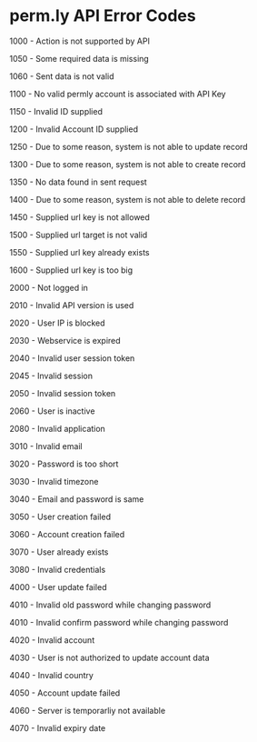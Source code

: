 <H1>perm.ly API Error Codes</H1>

1000 - Action is not supported by API

1050 - Some required data is missing

1060 - Sent data is not valid

1100 - No valid permly account is associated with API Key

1150 - Invalid ID supplied

1200 - Invalid Account ID supplied

1250 - Due to some reason, system is not able to update record

1300 - Due to some reason, system is not able to create record

1350 - No data found in sent request

1400 - Due to some reason, system is not able to delete record

1450 - Supplied url key is not allowed

1500 - Supplied url target is not valid

1550 - Supplied url key already exists

1600 - Supplied url key is too big

2000 - Not logged in

2010 - Invalid API version is used

2020 - User IP is blocked

2030 - Webservice is expired

2040 - Invalid user session token

2045 - Invalid session

2050 - Invalid session token

2060 - User is inactive

2080 - Invalid application

3010 - Invalid email

3020 - Password is too short

3030 - Invalid timezone

3040 - Email and password is same

3050 - User creation failed

3060 - Account creation failed

3070 - User already exists

3080 - Invalid credentials

4000 - User update failed

4010 - Invalid old password while changing password

4010 - Invalid confirm password while changing password

4020 - Invalid account

4030 - User is not authorized to update account data

4040 - Invalid country

4050 - Account update failed

4060 - Server is temporarliy not available

4070 - Invalid expiry date
